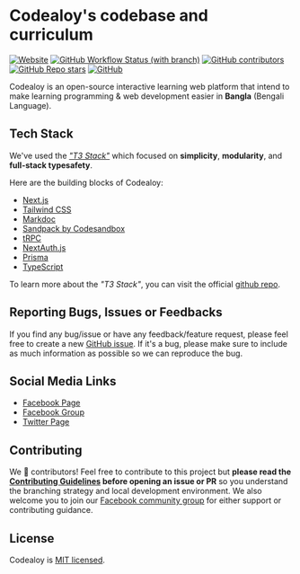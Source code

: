 # Codealoy's codebase and curriculum

[![Website](https://img.shields.io/website?down_color=red&down_message=offline&style=flat-square&up_color=green&up_message=online&url=https%3A%2F%2Fwww.codealoy.com%2F)](https://www.codealoy.com/)
[![GitHub Workflow Status (with branch)](https://img.shields.io/github/actions/workflow/status/codealoy/codealoy/deploy-to-production.yml?style=flat-square)](https://github.com/codealoy/codealoy/actions?query=branch%3Amain)
[![GitHub contributors](https://img.shields.io/github/contributors/codealoy/codealoy?style=flat-square)](https://github.com/codealoy/codealoy/graphs/contributors)
[![GitHub Repo stars](https://img.shields.io/github/stars/codealoy/codealoy?style=flat-square)](https://github.com/codealoy/codealoy/stargazers)
[![GitHub](https://img.shields.io/github/license/codealoy/codealoy?style=flat-square)](https://github.com/codealoy/codealoy/blob/main/LICENSE)

Codealoy is an open-source interactive learning web platform that intend to make learning programming & web development easier in **Bangla** (Bengali Language).

## Tech Stack

We've used the [_"T3 Stack"_](https://github.com/t3-oss/create-t3-app) which focused on **simplicity**, **modularity**, and **full-stack typesafety**.

Here are the building blocks of Codealoy:

- [Next.js](https://nextjs.org)
- [Tailwind CSS](https://tailwindcss.com)
- [Markdoc](https://markdoc.dev)
- [Sandpack by Codesandbox](https://sandpack.codesandbox.io/)
- [tRPC](https://trpc.io)
- [NextAuth.js](https://next-auth.js.org)
- [Prisma](https://prisma.io)
- [TypeScript](https://typescriptlang.org)

To learn more about the _"T3 Stack"_, you can visit the official [github repo](https://github.com/t3-oss/create-t3-app).

## Reporting Bugs, Issues or Feedbacks

If you find any bug/issue or have any feedback/feature request, please feel free to create a new [GitHub issue](https://github.com/codealoy/codealoy/issues). If it's a bug, please make sure to include as much information as possible so we can reproduce the bug.

## Social Media Links

- [Facebook Page](https://www.facebook.com/codealoy)
- [Facebook Group](https://www.facebook.com/groups/codealoy/)
- [Twitter Page](https://twitter.com/codealoy)

## Contributing

We 💖 contributors! Feel free to contribute to this project but **please read the [Contributing Guidelines](CONTRIBUTING.md) before opening an issue or PR** so you understand the branching strategy and local development environment. We also welcome you to join our [Facebook community group](https://www.facebook.com/groups/codealoy/) for either support or contributing guidance.

## License

Codealoy is [MIT licensed](./LICENSE).

